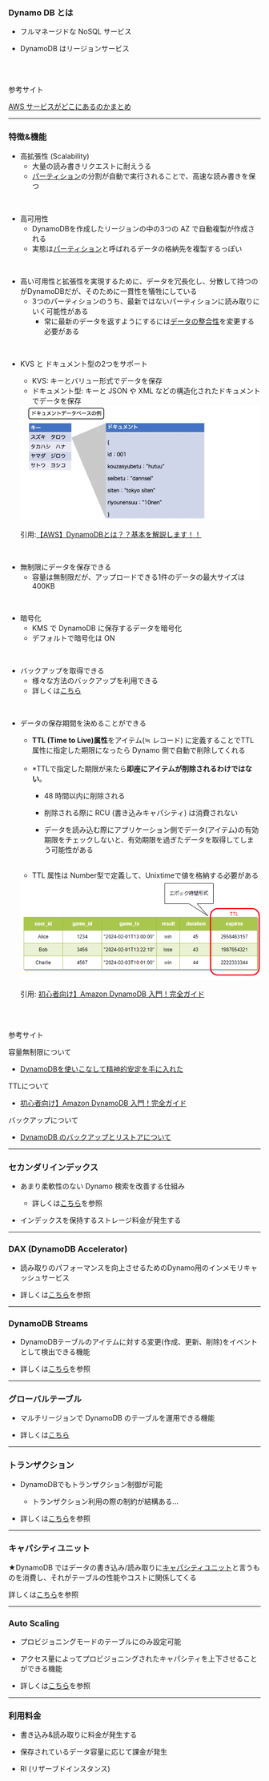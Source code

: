 ### Dynamo DB とは

- フルマネージドな NoSQL サービス

- DynamoDB はリージョンサービス

<br>
<br>

参考サイト

[AWS サービスがどこにあるのかまとめ](https://qiita.com/saitotak/items/d2ede050e7a2224da46d)

---

### 特徴&機能

- 高拡張性 (Scalability)
    - 大量の読み書きリクエストに耐えうる
    - [パーティション](./DynamoDB_Partition.md)の分割が自動で実行されることで、高速な読み書きを保つ

<br>

- 高可用性
    - DynamoDBを作成したリージョンの中の3つの AZ で自動複製が作成される
    - 実態は[パーティション](./DynamoDB_Partition.md)と呼ばれるデータの格納先を複製するっぽい

<br>

- 高い可用性と拡張性を実現するために、データを冗長化し、分散して持つのがDynamoDBだが、そのために一貫性を犠牲にしている
    - 3つのパーティションのうち、最新ではないパーティションに読み取りにいく可能性がある
        - 常に最新のデータを返すようにするには[データの整合性](./DynamoDB_整合性.md)を変更する必要がある

<br>

- KVS と ドキュメント型の2つをサポート
    - KVS: キーとバリュー形式でデータを保存
    - ドキュメント型: キーと JSON や XML などの構造化されたドキュメントでデータを保存

    <img src="./img/DynamoDB-Document-Based_1.webp" />

    引用:[【AWS】DynamoDBとは？？基本を解説します！！](https://cantabile.alhinc.jp/technology/7543/)

<br>

- 無制限にデータを保存できる
    - 容量は無制限だが、アップロードできる1件のデータの最大サイズは 400KB
<br>

- 暗号化
    - KMS で DynamoDB に保存するデータを暗号化
    - デフォルトで暗号化は ON

<br>

- バックアップを取得できる
    - 様々な方法のバックアップを利用できる
    - 詳しくは[こちら](./DynamoDB_Backup.md)

<br>

- データの保存期間を決めることができる

    - **TTL (Time to Live)属性**をアイテム(≒ レコード) に定義することでTTL属性に指定した期限になったら Dynamo 側で自動で削除してくれる

    <br>

    - *TTLで指定した期限が来たら**即座にアイテムが削除されるわけではない**。
        - 48 時間以内に削除される

        - 削除される際に RCU (書き込みキャパシティ) は消費されない

        - データを読み込む際にアプリケーション側でデータ(アイテム)の有効期限をチェックしないと、有効期限を過ぎたデータを取得してしまう可能性がある

    <br>

    - TTL 属性は Number型で定義して、Unixtimeで値を格納する必要がある

    <img src="./img/DynamoDB-TTL_1.png" />

    引用: [初心者向け】Amazon DynamoDB 入門！完全ガイド](https://zenn.dev/issy/articles/zenn-dynamodb-overview#ttl（time-to-live）)

<br>
<br>

参考サイト

容量無制限について
- [DynamoDBを使いこなして精神的安定を手に入れた](https://qiita.com/walkers/items/9b39d752cc5b8df7b4b5)

TTLについて
- [初心者向け】Amazon DynamoDB 入門！完全ガイド](https://zenn.dev/issy/articles/zenn-dynamodb-overview#ttl（time-to-live）)

バックアップについて
- [DynamoDB のバックアップとリストアについて](https://zenn.dev/htnk128/articles/092cbfc7a886fd#ポイントインタイムリカバリ(pitr))

---

### セカンダリインデックス

- あまり柔軟性のない Dynamo 検索を改善する仕組み
    - 詳しくは[こちら](./DynamoDB-GSI-LSI.md)を参照

- インデックスを保持するストレージ料金が発生する

---

### DAX (DynamoDB Accelerator)

- 読み取りのパフォーマンスを向上させるためのDynamo用のインメモリキャッシュサービス

- 詳しくは[こちら](./Daynamo_DAX.md)を参照

---

### DynamoDB Streams

- DynamoDBテーブルのアイテムに対する変更(作成、更新、削除)をイベントとして検出できる機能

- 詳しくは[こちら](./DynamoDB_Stream.md)を参照

---

### グローバルテーブル

- マルチリージョンで DynamoDB のテーブルを運用できる機能

- 詳しくは[こちら](./DynamoDB_GlobalTables.md)

---

### トランザクション

- DynamoDBでもトランザクション制御が可能
    - トランザクション利用の際の制約が結構ある...

- 詳しくは[こちら](./DynamoDB_Transaction.md)を参照

---

### キャパシティユニット

★DynamoDB ではデータの書き込み/読み取りに[キャパシティユニット](./DynamoDB_CapacityUnit.md)と言うものを消費し、それがテーブルの性能やコストに関係してくる

詳しくは[こちら](DynamoDB_CapacityUnit.md)を参照

---

### Auto Scaling

- プロビジョニングモードのテーブルにのみ設定可能

- アクセス量によってプロビジョニングされたキャパシティを上下させることができる機能

- 詳しくは[こちら](./DynamoDB_AutoScaling.md)を参照

---

### 利用料金

- 書き込み&読み取りに料金が発生する

- 保存されているデータ容量に応じて課金が発生

- RI (リザーブドインスタンス)


